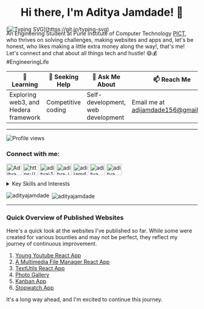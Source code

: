 <h1 align="center">Hi there, I'm Aditya Jamdade! 👋</h1>

[![Typing SVG](https://readme-typing-svg.herokuapp.com?font=Segoe+UI&weight=300&size=20&duration=2000&pause=100&color=2F81F7&width=435&height=30&lines=AI+Enthusiast,;Full+Stack+Developer,+;Engineer!)](https://git.io/typing-svg)

<div style="margin-bottom: -20px;"></div>

An Engineering Student at Pune Institute of Computer Technology [PICT](https://pict.edu), who thrives on solving challenges, making websites and apps and, let's be honest, who likes making a little extra money along the way!, that's me!
Let's connect and chat about all things tech and hustle! 😄💰 #EngineeringLife

| 🌱 **Learning**   | 🤔 **Seeking Help** | 💬 **Ask Me About** | 📫 **Reach Me**           | ⚡ **Fun Fact**        |
|-------------------|---------------------|---------------------|--------------------------|------------------------|
| Exploring web3, and Hedera framework | Competitive coding | Self-development, web development | Email me at adijamdade156@gmail.com | Life is Wonderful! |

---

<p align="left"> <img src="https://komarev.com/ghpvc/?username=adityajamdade" alt="Profile views" /> </p>

<h3 align="left">Connect with me:</h3>
<p align="left"> <a href="https://twitter.com/AdityaJamdade08" target="blank"><img align="center" src="https://raw.githubusercontent.com/rahuldkjain/github-profile-readme-generator/master/src/images/icons/Social/twitter.svg" alt="Aditya" height="30" width="40" /></a>
<a href="https://www.linkedin.com/in/aditya-jamdade/" target="blank"><img align="center" src="https://raw.githubusercontent.com/rahuldkjain/github-profile-readme-generator/master/src/images/icons/Social/linked-in-alt.svg" alt="https://www.linkedin.com/in/aditya-jamdade/" height="30" width="40" /></a>
<a href="https://instagram.com/adityaj.19/" target="blank"><img align="center" src="https://raw.githubusercontent.com/rahuldkjain/github-profile-readme-generator/master/src/images/icons/Social/instagram.svg" alt="adityaj.19" height="30" width="40" /></a>
<a href="https://discord.gg/aditya_jamdade08" target="blank"><img align="center" src="https://raw.githubusercontent.com/rahuldkjain/github-profile-readme-generator/master/src/images/icons/Social/discord.svg" alt="aditya_jamdade08" height="30" width="40" /></a>
<a href="https://leetcode.com/adijamdade156" target="blank"><img align="center" src="https://raw.githubusercontent.com/rahuldkjain/github-profile-readme-generator/master/src/images/icons/Social/leet-code.svg" alt="adijamdade156" height="30" width="40" /></a>
<a href="https://auth.geeksforgeeks.org/user/adijamdade156/practice" target="blank"><img align="center" src="https://raw.githubusercontent.com/rahuldkjain/github-profile-readme-generator/master/src/images/icons/Social/geeks-for-geeks.svg" alt="aditya" height="30" width="40" /></a>
<a href="https://codingninjas.com/studio/profile/989a18a2-a83d-4963-8c42-afde094c6cb2" target="blank"><img align="center" src="https://codingninjas.com/assets-landing/images/CNLOGO.svg" alt="aditya" height="30" width="40" /></a>
</p>

<details>
<summary>Key Skills and Interests</summary>

- 💻 Programming Languages: C++, JavaScript
- 🌐 Web Development: HTML, CSS, JavaScript, React.js
- 🧠 Self-development and Learning
- 🔍 Problem Solving and Competitive Coding
- 💰 Entrepreneurship and Side Projects
- 📚 Reading Tech Blogs and Books

</details>

<p><img align="left" src="https://github-readme-stats.vercel.app/api/top-langs?username=adityajamdade&show_icons=true&locale=en&layout=compact" alt="adityajamdade" /></p>

<p>&nbsp;<img align="center" src="https://github-readme-stats.vercel.app/api?username=adityajamdade&show_icons=true&locale=en" alt="adityajamdade" /></p>

---

<h3 align="left">Quick Overview of Published Websites</h3>

Here's a quick look at the websites I've published so far. While some were created for various bounties and may not be perfect, they reflect my journey of continuous improvement.

1. [Young Youtube React App](https://young-youtube.netlify.app/)
2. [A Multimedia File Manager React App](https://stackupadi-multimedia-app.netlify.app/)
3. [TextUtils React App](https://adityajamdade.github.io/TextUtils-React-app/)
4. [Photo Gallery](https://stackupadi-photo-gallery-app.netlify.app/)
5. [Kanban App](https://stackupadi-kanban-app.netlify.app/)
6. [Stopwatch App](https://stackupadi-stopwatch-app.netlify.app/)

It's a long way ahead, and I'm excited to continue this journey.

